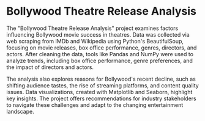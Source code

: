 # Bollywood Theatre Release Analysis 
The "Bollywood Theatre Release Analysis" project examines factors influencing Bollywood movie success in theatres. Data was collected via web scraping from IMDb and Wikipedia using Python's BeautifulSoup, focusing on movie releases, box office performance, genres, directors, and actors. After cleaning the data, tools like Pandas and NumPy were used to analyze trends, including box office performance, genre preferences, and the impact of directors and actors.

The analysis also explores reasons for Bollywood's recent decline, such as shifting audience tastes, the rise of streaming platforms, and content quality issues. Data visualizations, created with Matplotlib and Seaborn, highlight key insights. The project offers recommendations for industry stakeholders to navigate these challenges and adapt to the changing entertainment landscape.
